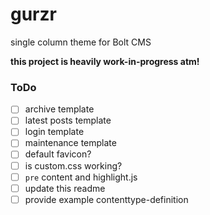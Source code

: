 # gurzr
single column theme for Bolt CMS

__this project is heavily work-in-progress atm!__


### ToDo

- [ ] archive template
- [ ] latest posts template
- [ ] login template
- [ ] maintenance template
- [ ] default favicon?
- [ ] is custom.css working?
- [ ] `pre` content and highlight.js
- [ ] update this readme
- [ ] provide example contenttype-definition
